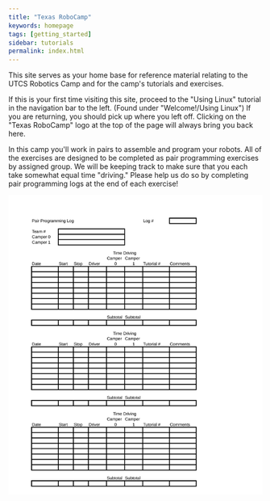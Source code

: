 ```yaml
---
title: "Texas RoboCamp"
keywords: homepage
tags: [getting_started]
sidebar: tutorials
permalink: index.html
---
```


This site serves as your home base for reference material relating to the UTCS Robotics Camp and for the camp's tutorials and exercises.

If this is your first time visiting this site, proceed to the "Using Linux" tutorial in the navigation bar to the left. (Found under "Welcome!/Using Linux") If you are returning, you should pick up where you left off. Clicking on the "Texas RoboCamp" logo at the top of the page will always bring you back here.

In this camp you'll work in pairs to assemble and program your robots. All of the exercises are designed to be completed as pair programming exercises by assigned group. We will be keeping track to make sure that you each take somewhat equal time "driving." Please help us do so by completing pair programming logs at the end of each exercise!

![Programming log](images/programming_log.png)

